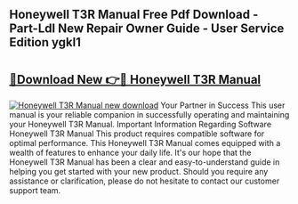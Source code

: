 ## Honeywell T3R Manual Free Pdf Download - Part-Ldl New Repair Owner Guide - User Service Edition ygkl1

# <h2><a href="http://cf21785.oget.top/?id=Honeywell+T3R+Manual">🔗Download New 👉🔴 Honeywell T3R Manual</a></h2>

[![Honeywell T3R Manual new download](https://i.imgur.com/5g1atiW.png)](http://cf21785.oget.top/?id=Honeywell+T3R+Manual)
Your Partner in Success This user manual is your reliable companion in successfully operating and maintaining your Honeywell T3R Manual. Important Information Regarding Software Honeywell T3R Manual This product requires compatible software for optimal performance. This Honeywell T3R Manual comes equipped with a wealth of features to enhance your daily life. It's our hope that the Honeywell T3R Manual has been a clear and easy-to-understand guide in helping you get started with your new product. Should you require any assistance or clarification, please do not hesitate to contact our customer support team.
